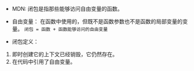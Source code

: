 - MDN: 闭包是指那些能够访问自由变量的函数。
- 自由变量： 在函数中使用的，但既不是函数参数也不是函数的局部变量的变量。
`闭包 = 函数 + 函数能够访问的自由变量`

- 闭包定义：
1. 即时创建它的上下文已经销毁，它仍然存在。
2. 在代码中引用了自由变量。